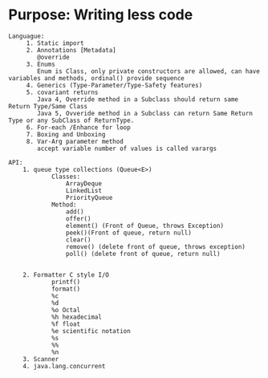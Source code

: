 # Purpose: Writing less code
    Languague:
         1. Static import
         2. Annotations [Metadata]
            @override
         3. Enums
            Enum is Class, only private constructors are allowed, can have variables and methods, ordinal() provide sequence
         4. Generics (Type-Parameter/Type-Safety features)
         5. covariant returns
            Java 4, Override method in a Subclass should return same Return Type/Same Class
            Java 5, Ovveride method in a Subclass can return Same Return Type or any SubClass of ReturnType.
         6. For-each /Enhance for loop
         7. Boxing and Unboxing
         8. Var-Arg parameter method
         	accept variable number of values is called varargs
    
    API:
        1. queue type collections (Queue<E>)
        		Classes:
	        		ArrayDeque
	        		LinkedList
	        		PriorityQueue
	        	Method:
	        		add()
	        		offer()
	        		element() (Front of Queue, throws Exception)
	        		peek()(Front of queue, return null)
	        		clear()
	        		remove() (delete front of queue, throws exception)
	        		poll() (delete front of queue, return null)
	        		
        		
        2. Formatter C style I/O
        		printf()
        		format()
        		%c
        		%d
        		%o Octal
        		%h hexadecimal
        		%f float
        		%e scientific notation 
        		%s 
        		%% 
        		%n
        3. Scanner
        4. java.lang.concurrent
